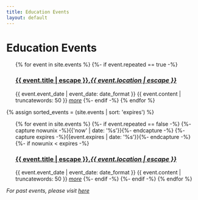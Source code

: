 ```yaml
---
title: Education Events
layout: default
---
```


<div class="home">
  <h1 class="page-heading">Education Events</h1>

  <ul class="post-list">
  {% for event in site.events %}
    {%- if event.repeated == true -%}
    <h3>
    <a class="post-link" href="{{ event.url | relative_url }}">{{ event.title | escape }},<em>{{ event.location | escape }}</em></a>
    </h3>
    <span class="post-meta">{{ event.event_date | event_date: date_format }}</span>
    {{ event.content | truncatewords: 50 }}
    <a href="{{ event.url | relative_url }}"><em>more</em></a>
    {%- endif -%}
  {% endfor %}
  </ul>
  {% assign sorted_events = (site.events | sort: 'expires') %}
  <ul class="post-list">
  {% for event in site.events %}
    {%- if event.repeated == false -%}
      {%- capture nowunix -%}{{'now' | date: '%s'}}{%- endcapture -%}
      {%- capture expires -%}{{event.expires | date: '%s'}}{%- endcapture -%}
      {%- if nowunix < expires -%}
      <h3>
      <a class="post-link" href="{{ event.url | relative_url }}">{{ event.title | escape }},<em>{{ event.location | escape }}</em></a>
      </h3>
      <span class="post-meta">{{ event.event_date | event_date: date_format }}</span>
      {{ event.content | truncatewords: 50 }}
      <a href="{{ event.url | relative_url }}"><em>more</em></a>
      {%- endif -%}
    {%- endif -%}
  {% endfor %}
  </ul>
<em>For past events, please visit <a href="{{site.baseurl}}/events-archive">here</a></em>
</div>